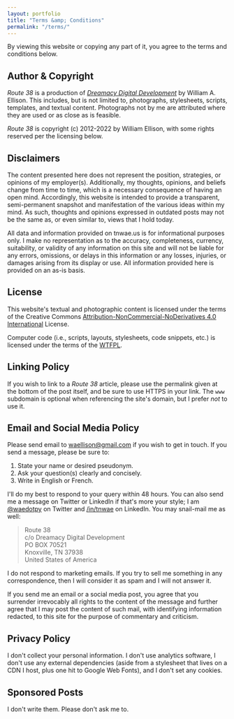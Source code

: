 ```yaml
---
layout: portfolio
title: "Terms &amp; Conditions"
permalink: "/terms/"
---
```


By viewing this website or copying any part of it, you agree to the terms and conditions below.

## Author & Copyright

_Route 38_ is a production of _[Dreamacy Digital Development](https://dreamacy.io)_ by William A. Ellison.  This includes, but is not limited to, photographs, stylesheets, scripts, templates, and textual content.  Photographs not by me are attributed where they are used or as close as is feasible.

_Route 38_ is copyright (c) 2012-2022 by William Ellison, with some rights reserved per the licensing below.

## Disclaimers

The content presented here does not represent the position, strategies, or opinions of my employer(s).  Additionally, my thoughts, opinions, and beliefs change from time to time, which is a necessary consequence of having an open mind.  Accordingly, this website is intended to provide a transparent, semi-permanent snapshot and manifestation of the various ideas within my mind.  As such, thoughts and opinions expressed in outdated posts may not be the same as, or even similar to, views that I hold today.

All data and information provided on tnwae.us is for informational purposes only.  I make no representation as to the accuracy, completeness, currency, suitability, or validity of any information on this site and will not be liable for any errors, omissions, or delays in this information or any losses, injuries, or damages arising from its display or use.  All information provided here is provided on an as-is basis.

## License

This website's textual and photographic content is licensed under the terms of the Creative Commons [Attribution-NonCommercial-NoDerivatives 4.0 International][cc-by-nc-nd-4.0] License.

Computer code (i.e., scripts, layouts, stylesheets, code snippets, etc.) is licensed under the terms of the [WTFPL][wtfpl].

[cc-by-nc-nd-4.0]: http://creativecommons.org/licenses/by-nc-nd/4.0/deed
[wtfpl]: http://www.wtfpl.net

## Linking Policy

If you wish to link to a _Route 38_ article, please use the permalink given at the bottom of the post itself, and be sure to use HTTPS in your link.  The `www` subdomain is optional when referencing the site's domain, but I prefer _not_ to use it.

## Email and Social Media Policy

Please send email to <waellison@gmail.com> if you wish to get in touch.  If you send a message, please be sure to:

1. State your name or desired pseudonym.
2. Ask your question(s) clearly and concisely.
3. Write in English or French.

I'll do my best to respond to your query within 48 hours.  You can also send me a message on Twitter or LinkedIn if that's more your style; I am [@waedotpy](https://twitter.com/waedotpy) on Twitter and [/in/tnwae](https://linkedin.com/in/tnwae) on LinkedIn.  You may snail-mail me as well:

> Route 38<br>
> c/o Dreamacy Digital Development<br>
> PO BOX 70521<br>
> Knoxville, TN 37938<br>
> United States of America

I do not respond to marketing emails.  If you try to sell me something in any correspondence, then I will consider it as spam and I will not answer it.

If you send me an email or a social media post, you agree that you surrender irrevocably all rights to the content of the message and further agree that I may post the content of such mail, with identifying information redacted, to this site for the purpose of commentary and criticism.

## Privacy Policy

I don't collect your personal information.  I don't use analytics software, I don't use any external dependencies (aside from a stylesheet that lives on a CDN I host, plus one hit to Google Web Fonts), and I don't set any cookies.

## Sponsored Posts

I don't write them.  Please don't ask me to.
